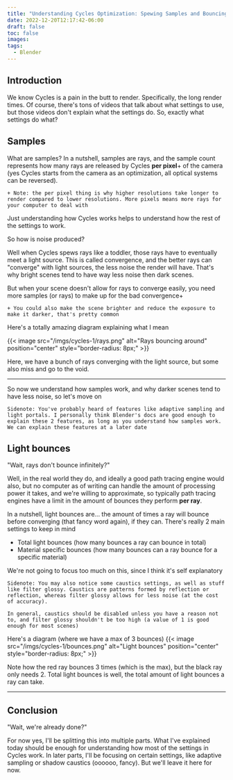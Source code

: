 ```yaml
---
title: "Understanding Cycles Optimization: Spewing Samples and Bouncing Around like Crazy"
date: 2022-12-20T12:17:42-06:00
draft: false
toc: false
images:
tags:
  - Blender
---
```


## Introduction
We know Cycles is a pain in the butt to render. Specifically, the long render times. Of course, there's tons of videos that talk about what settings to use, but those videos don't explain what the settings do. So, exactly what settings do what?

## Samples
What are samples? In a nutshell, samples are rays, and the sample count represents how many rays are released by Cycles **per pixel**+ of the camera (yes Cycles starts from the camera as an optimization, all optical systems can be reversed).

`+ Note: the per pixel thing is why higher resolutions take longer to render compared to lower resolutions. More pixels means more rays for your computer to deal with`

Just understanding how Cycles works helps to understand how the rest of the settings to work.

So how is noise produced?

Well when Cycles spews rays like a toddler, those rays have to eventually meet a light source. This is called convergence, and the better rays can "converge" with light sources, the less noise the render will have. That's why bright scenes tend to have way less noise then dark scenes.

But when your scene doesn't allow for rays to converge easily, you need more samples (or rays) to make up for the bad convergence+

`+ You could also make the scene brighter and reduce the exposure to make it darker, that's pretty common`

Here's a totally amazing diagram explaining what I mean

{{< image src="/imgs/cycles-1/rays.png" alt="Rays bouncing around" position="center" style="border-radius: 8px;" >}}

Here, we have a bunch of rays converging with the light source, but some also miss and go to the void.

---

So now we understand how samples work, and why darker scenes tend to have less noise, so let's move on

`Sidenote: You've probably heard of features like adaptive sampling and light portals. I personally think Blender's docs are good enough to explain these 2 features, as long as you understand how samples work. We can explain these features at a later date` 

## Light bounces
"Wait, rays don't bounce infinitely?" 

Well, in the real world they do, and ideally a good path tracing engine would also, but no computer as of writing can handle the amount of processing power it takes, and we're willing to approximate, so typically path tracing engines have a limit in the amount of bounces they perform **per ray**.

In a nutshell, light bounces are... the amount of times a ray will bounce before converging (that fancy word again), if they can. There's really 2 main settings to keep in mind
* Total light bounces (how many bounces a ray can bounce in total)
* Material specific bounces (how many bounces can a ray bounce for a specific material)

We're not going to focus too much on this, since I think it's self explanatory

`Sidenote: You may also notice some caustics settings, as well as stuff like filter glossy. Caustics are patterns formed by reflection or reflection, whereas filter glossy allows for less noise (at the cost of accuracy).`

`In general, caustics should be disabled unless you have a reason not to, and filter glossy shouldn't be too high (a value of 1 is good enough for most scenes)`

Here's a diagram (where we have a max of 3 bounces)
{{< image src="/imgs/cycles-1/bounces.png" alt="Light bounces" position="center" style="border-radius: 8px;" >}}

Note how the red ray bounces 3 times (which is the max), but the black ray only needs 2. Total light bounces is well, the total amount of light bounces a ray can take.

---

## Conclusion
"Wait, we're already done?"

For now yes, I'll be splitting this into multiple parts. What I've explained today should be enough for understanding how most of the settings in Cycles work. In later parts, I'll be focusing on certain settings, like adaptive sampling or shadow caustics (oooooo, fancy). But we'll leave it here for now.
